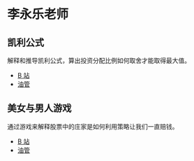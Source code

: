 # 李永乐老师

## 凯利公式

解释和推导凯利公式，算出投资分配比例如何取舍才能取得最大值。

- [B 站](https://www.bilibili.com/video/av36893035)
- [油管](https://www.youtube.com/watch?v=v2JGTi5lhY4)

## 美女与男人游戏

通过游戏来解释股票中的庄家是如何利用策略让我们一直赔钱。

- [B 站](https://www.bilibili.com/video/av25404085)
- [油管](https://www.youtube.com/watch?v=g-wCpEZBEdw)

